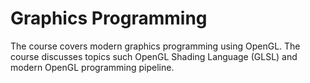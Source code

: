 # Graphics Programming

 The course covers modern graphics programming using OpenGL. The course discusses topics such OpenGL Shading Language (GLSL) and modern OpenGL programming pipeline.
